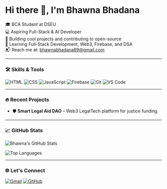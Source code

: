 # Hi there 👋, I'm Bhawna Bhadana

🎓 BCA Student at DSEU  
💻 Aspiring Full-Stack & AI Developer  
🌟 Building cool projects and contributing to open-source  
🚀 Learning Full-Stack Development, Web3, Firebase, and DSA  
📬 Reach me at: bhawnabhadana89@gmail.com

---

### 🛠️ Skills & Tools
![HTML](https://img.shields.io/badge/-HTML5-E34F26?logo=html5&logoColor=white)
![CSS](https://img.shields.io/badge/-CSS3-1572B6?logo=css3&logoColor=white)
![JavaScript](https://img.shields.io/badge/-JavaScript-F7DF1E?logo=javascript&logoColor=black)
![Firebase](https://img.shields.io/badge/-Firebase-FFCA28?logo=firebase&logoColor=black)
![Git](https://img.shields.io/badge/-Git-F05032?logo=git&logoColor=white)
![VS Code](https://img.shields.io/badge/-VSCode-007ACC?logo=visual-studio-code&logoColor=white)


---

### 🔥 Recent Projects
- 🛡️ **Smart Legal Aid DAO** – Web3 LegalTech platform for justice funding  

---

### 📈 GitHub Stats
![Bhawna's GitHub Stats](https://github-readme-stats.vercel.app/api?username=BhawnaBhadana&show_icons=true&theme=radical)

![Top Languages](https://github-readme-stats.vercel.app/api/top-langs/?username=BhawnaBhadana&layout=compact&theme=radical)

---

### 🌐 Let's Connect
[![Gmail](https://img.shields.io/badge/Gmail-D14836?style=flat&logo=gmail&logoColor=white)](mailto:bhawnabhadana89@gmail.com)
[![GitHub](https://img.shields.io/badge/GitHub-100000?style=flat&logo=github&logoColor=white)](https://github.com/BhawnaBhadana)


<!--
**BhawnaBhadana/BhawnaBhadana** is a ✨ _special_ ✨ repository because its `README.md` (this file) appears on your GitHub profile.

Here are some ideas to get you started:

- 🔭 I’m currently working on ...
- 🌱 I’m currently learning ...
- 👯 I’m looking to collaborate on ...
- 🤔 I’m looking for help with ...
- 💬 Ask me about ...
- 📫 How to reach me: ...
- 😄 Pronouns: ...
- ⚡ Fun fact: ...
-->
